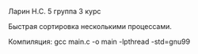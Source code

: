 Ларин Н.С. 5 группа 3 курс

Быстрая сортировка несколькими процессами.

Компиляция:
gcc main.c -o main -lpthread -std=gnu99
